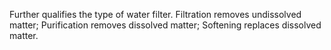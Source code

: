 Further qualifies the type of water filter.  Filtration removes undissolved matter; Purification removes dissolved matter; Softening replaces dissolved matter.